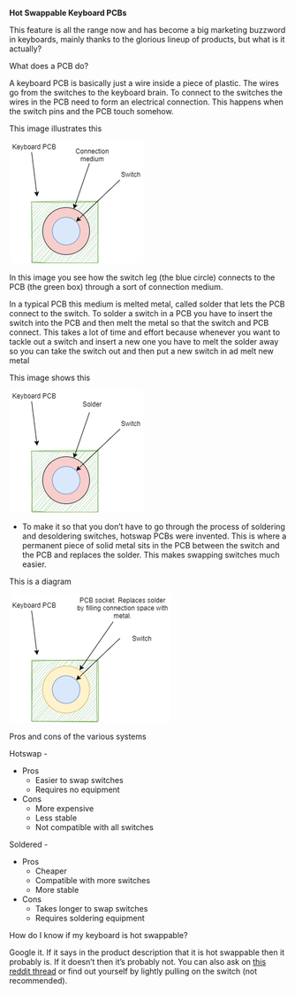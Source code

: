 
**Hot Swappable Keyboard PCBs**

This feature is all the range now and has become a big marketing buzzword in keyboards, mainly thanks to the glorious lineup of products, but what is it actually?

What does a PCB do?

A keyboard PCB is basically just a wire inside a piece of plastic. The wires go from the switches to the keyboard brain. To connect to the switches the wires in the PCB need to form an electrical connection. This happens when the switch pins and the PCB touch somehow. 

 

This image illustrates this

 ![General Keybaord PCB](/images/aa.png)


In this image you see how the switch leg (the blue circle) connects to the PCB (the green box) through a sort of connection medium. 

In a typical PCB this medium is melted metal, called solder that lets the PCB connect to the switch. To solder a switch in a PCB you have to insert the switch into the PCB and then melt the metal so that the switch and PCB connect. This takes a lot of time and effort because whenever you want to tackle out a switch and insert a new one you have to melt the solder away so you can take the switch out and then put a new switch in ad melt new metal

This image shows this


 ![General Keybaord PCB](/images/normal.png)


*   To make it so that you don’t have to go through the process of soldering and desoldering switches, hotswap PCBs were invented. This is where a permanent piece of solid metal sits in the PCB between the switch and the PCB and replaces the solder. This makes swapping switches much easier. 

This is a diagram


 ![General Keybaord PCB](/images/hotswap_pcb.png)


Pros and cons of the various systems

Hotswap - 



*   Pros
    *   Easier to swap switches
    *   Requires no equipment
*   Cons
    *   More expensive
    *   Less stable
    *   Not compatible with all switches

Soldered - 



*   Pros
    *   Cheaper
    *   Compatible with more switches
    *   More stable
*   Cons	
    *   Takes longer to swap switches
    *   Requires soldering equipment

How do I know if my keyboard is hot swappable?

Google it. If it says in the product description that it is hot swappable then it probably is. If it doesn’t then it’s probably not. You can also ask on [this reddit thread](https://www.reddit.com/r/MechanicalKeyboards/comments/knnflb/rmechanicalkeyboards_ask_any_question_get_an/) or find out yourself by lightly pulling on the switch (not recommended).
